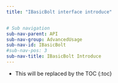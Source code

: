 ```yaml
---
title: "IBasicBolt interface introduce"


# Sub navigation
sub-nav-parent: API
sub-nav-group: AdvancedUsage
sub-nav-id: IBasicBolt
#sub-nav-pos: 3
sub-nav-title: IBasicBolt Introduce
---
```


* This will be replaced by the TOC
{:toc}
